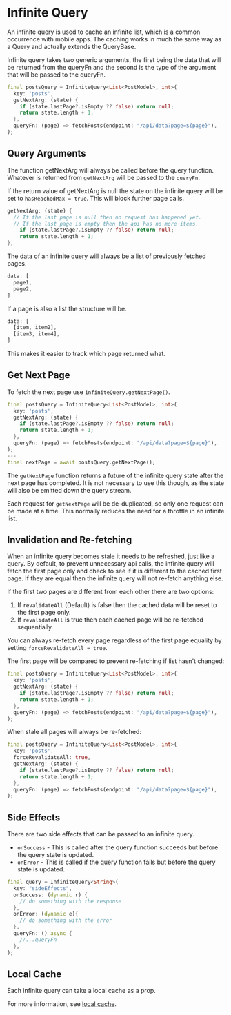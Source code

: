 # Infinite Query

An infinite query is used to cache an infinite list, which is a common occurrence with mobile apps. The caching works
in much the same way as a Query and actually extends the QueryBase.

Infinite query takes two generic arguments, the first being the data that will be returned from the queryFn and the
second is the type of the argument that will be passed to the queryFn.

```dart
final postsQuery = InfiniteQuery<List<PostModel>, int>(
  key: 'posts',
  getNextArg: (state) {
    if (state.lastPage?.isEmpty ?? false) return null;
    return state.length + 1;
  },
  queryFn: (page) => fetchPosts(endpoint: "/api/data?page=${page}"),
);
```

## Query Arguments

The function getNextArg will always be called before the query function. Whatever is returned from `getNextArg` will be
passed to the `queryFn`. 

If the return value of getNextArg is null the state on the infinite query will be set to
`hasReachedMax = true`. This will block further page calls.
```dart
getNextArg: (state) {
  // If the last page is null then no request has happened yet. 
  // If the last page is empty then the api has no more items.
    if (state.lastPage?.isEmpty ?? false) return null;
    return state.length + 1;
},
```

The data of an infinite query will always be a list of previously fetched pages. 
```dart
data: [
  page1, 
  page2,
]
```
If a page is also a list the structure will be. 

```dart
data: [
  [item, item2],
  [item3, item4],
]
```
This makes it easier to track which page returned what.

## Get Next Page
To fetch the next page use `infiniteQuery.getNextPage()`.

```dart
final postsQuery = InfiniteQuery<List<PostModel>, int>(
  key: 'posts',
  getNextArg: (state) {
    if (state.lastPage?.isEmpty ?? false) return null;
    return state.length + 1;
  },
  queryFn: (page) => fetchPosts(endpoint: "/api/data?page=${page}"),
);
---
final nextPage = await postsQuery.getNextPage();
```
The `getNextPage` function returns a future of the infinite query state after the next page has completed. It is not 
necessary to use this though, as the state will also be emitted down the query stream.

Each request for `getNextPage` will be de-duplicated, so only one request can be made at a time. This normally reduces 
the need for a throttle in an infinite list.

## Invalidation and Re-fetching

When an infinite query becomes stale it needs to be refreshed, just like a query. By default, to prevent unnecessary api 
calls, the infinite query will fetch the first page only and check to see if it is different to the cached first page.
If they are equal then the infinite query will not re-fetch anything else.

If the first two pages are different from each other there are two options: 
1. If `revalidateAll` (Default) is false then the cached data will be reset to the first page only. 
2. If `revalidateAll` is true then each cached page will be re-fetched sequentially.

You can always re-fetch every page regardless of the first page equality by setting `forceRevalidateAll = true`.


The first page will be compared to prevent re-fetching if list hasn't changed:
```dart
final postsQuery = InfiniteQuery<List<PostModel>, int>(
  key: 'posts',
  getNextArg: (state) {
    if (state.lastPage?.isEmpty ?? false) return null;
    return state.length + 1;
  },
  queryFn: (page) => fetchPosts(endpoint: "/api/data?page=${page}"),
);
```

When stale all pages will always be re-fetched:
```dart
final postsQuery = InfiniteQuery<List<PostModel>, int>(
  key: 'posts',
  forceRevalidateAll: true,
  getNextArg: (state) {
    if (state.lastPage?.isEmpty ?? false) return null;
    return state.length + 1;
  },
  queryFn: (page) => fetchPosts(endpoint: "/api/data?page=${page}"),
);
```

## Side Effects

There are two side effects that can be passed to an infinite query.
- `onSuccess` - This is called after the query function succeeds but before the query state is updated.
- `onError` - This is called if the query function fails but before the query state is updated.
```dart
final query = InfiniteQuery<String>(
  key: "sideEffects",
  onSuccess: (dynamic r) { 
    // do something with the response
  },
  onError: (dynamic e){
    // do something with the error
  },
  queryFn: () async {
    //...queryFn
  },
);
```

## Local Cache
Each infinite query can take a local cache as a prop.

For more information, see [local cache](/docs/guides/query#local-cache).


